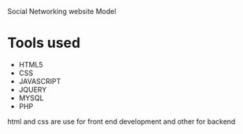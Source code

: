 Social Networking website Model

# Tools used

* HTML5
* CSS
* JAVASCRIPT
* JQUERY
* MYSQL
* PHP

html and css are use for front end development and other for backend
